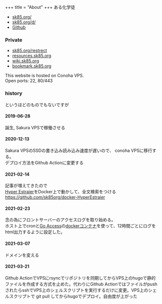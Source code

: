 +++
title = "About"
+++
ある化学徒
- [sk85.org/](https://sk85.org/)
- [sk85.org/d/](https://sk85.org/d/)
- [Github](https://github.com/sk85org/)

### Private
- [sk85.org/restrect](https://sk85.org/restrect/)
- [resources.sk85.org](https://resources.sk85.org/)
- [wiki.sk85.org](https://wiki.sk85.org/)
- [bookmark.sk85.org](https://bookmark.sk85.org/)

This website is hosted on Conoha VPS.  
Open ports: 22, 80/443
### history
というほどのものでもないですが
####  2019-06-28
誕生, Sakura VPSで稼働させる
####  2020-12-13
Sakura VPSのSSDの書き込み読み込み速度が遅いので、
conoha VPSに移行する。  
デプロイ方法をGithub Actionに変更する
####  2021-02-14
記事が増えてきたので  
[Hyper Estraier](https://dbmx.net/hyperestraier/index.ja.html)をDocker上で動かして、全文検索をつける  
https://github.com/sk85org/docker-HyperEstraier
####  2021-02-23
念の為にフロントサーバーのアクセスログを取り始める。  
ホスト上でcronと[Go Access](https://goaccess.io)の[dockerコンテナ](https://hub.docker.com/r/allinurl/goaccess)を使って、12時間ごとにログをhtml出力するように設定した。  
####  2021-03-07
ドメインを変える
####  2021-03-21
Github ActionでVPSにrsyncでリポジトリを同期してからVPS上のhugoで静的ファイルを作成する方式を止めた。代わりにGithub ActionではファイルがpushされたらsshでVPS上のシェルスクリプトを実行するだけに変更。VPS上のシェルスクリプトで git pull してからhugoでデプロイ。自由度が上がった